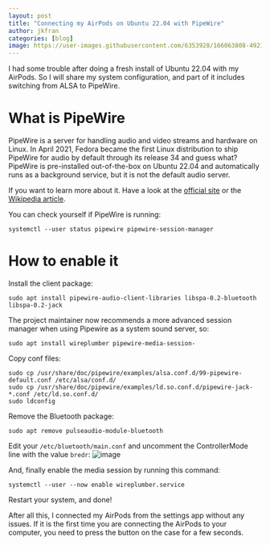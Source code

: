 ```yaml
---
layout: post
title: "Connecting my AirPods on Ubuntu 22.04 with PipeWire"
author: jkfran
categories: [blog]
image: https://user-images.githubusercontent.com/6353928/166063808-49214484-38ec-4d42-8e92-45c45a1b5a38.png
---
```


I had some trouble after doing a fresh install of Ubuntu 22.04 with my AirPods. So I will share my system configuration, and part of it includes switching from ALSA to PipeWire.


# What is PipeWire

PipeWire is a server for handling audio and video streams and hardware on Linux. In April 2021, Fedora became the first Linux distribution to ship PipeWire for audio by default through its release 34 and guess what? PipeWire is pre-installed out-of-the-box on Ubuntu 22.04 and automatically runs as a background service, but it is not the default audio server.

If you want to learn more about it. Have a look at the [official site](https://pipewire.org/) or the [Wikipedia article](https://en.wikipedia.org/wiki/PipeWire).

You can check yourself if PipeWire is running:
```
systemctl --user status pipewire pipewire-session-manager
```

# How to enable it

Install the client package:
```
sudo apt install pipewire-audio-client-libraries libspa-0.2-bluetooth libspa-0.2-jack
```

The project maintainer now recommends a more advanced session manager when using Pipewire as a system sound server, so:
```
sudo apt install wireplumber pipewire-media-session-
```

Copy conf files:
```
sudo cp /usr/share/doc/pipewire/examples/alsa.conf.d/99-pipewire-default.conf /etc/alsa/conf.d/
sudo cp /usr/share/doc/pipewire/examples/ld.so.conf.d/pipewire-jack-*.conf /etc/ld.so.conf.d/
sudo ldconfig
```

Remove the Bluetooth package:
```
sudo apt remove pulseaudio-module-bluetooth
```

Edit your `/etc/bluetooth/main.conf` and uncomment the ControllerMode line with the value `bredr`:
![image](https://user-images.githubusercontent.com/6353928/166062425-b0cf16cb-3989-456b-8f2d-85b54309cfec.png)


And, finally enable the media session by running this command:
```
systemctl --user --now enable wireplumber.service
```

Restart your system, and done!

After all this, I connected my AirPods from the settings app without any issues. If it is the first time you are connecting the AirPods to your computer, you need to press the button on the case for a few seconds.
